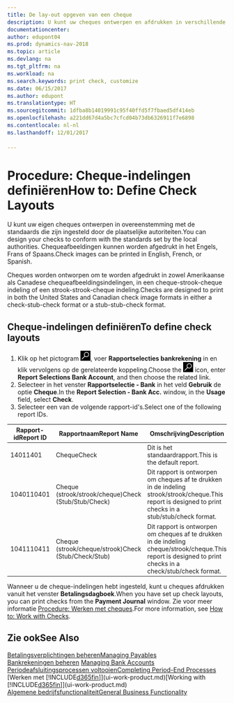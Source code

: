 ```yaml
---
title: De lay-out opgeven van een cheque
description: U kunt uw cheques ontwerpen en afdrukken in verschillende indelingen, om te voldoen aan standaards.
documentationcenter: 
author: edupont04
ms.prod: dynamics-nav-2018
ms.topic: article
ms.devlang: na
ms.tgt_pltfrm: na
ms.workload: na
ms.search.keywords: print check, customize
ms.date: 06/15/2017
ms.author: edupont
ms.translationtype: HT
ms.sourcegitcommit: 1dfba8b14019991c95f40ffd5f7fbaed5df414eb
ms.openlocfilehash: a221dd67d4a5bc7cfcd04b73db6326911f7e6898
ms.contentlocale: nl-nl
ms.lasthandoff: 12/01/2017

---
```

# <a name="how-to-define-check-layouts"></a><span data-ttu-id="36090-103">Procedure: Cheque-indelingen definiëren</span><span class="sxs-lookup"><span data-stu-id="36090-103">How to: Define Check Layouts</span></span>
<span data-ttu-id="36090-104">U kunt uw eigen cheques ontwerpen in overeenstemming met de standaards die zijn ingesteld door de plaatselijke autoriteiten.</span><span class="sxs-lookup"><span data-stu-id="36090-104">You can design your checks to conform with the standards set by the local authorities.</span></span> <span data-ttu-id="36090-105">Chequeafbeeldingen kunnen worden afgedrukt in het Engels, Frans of Spaans.</span><span class="sxs-lookup"><span data-stu-id="36090-105">Check images can be printed in English, French, or Spanish.</span></span>

<span data-ttu-id="36090-106">Cheques worden ontworpen om te worden afgedrukt in zowel Amerikaanse als Canadese chequeafbeeldingsindelingen, in een cheque-strook-cheque indeling of een strook-strook-cheque indeling.</span><span class="sxs-lookup"><span data-stu-id="36090-106">Checks are designed to print in both the United States and Canadian check image formats in either a check-stub-check format or a stub-stub-check format.</span></span>

## <a name="to-define-check-layouts"></a><span data-ttu-id="36090-107">Cheque-indelingen definiëren</span><span class="sxs-lookup"><span data-stu-id="36090-107">To define check layouts</span></span>
1. <span data-ttu-id="36090-108">Klik op het pictogram ![Zoeken naar pagina of rapport](media/ui-search/search_small.png "Zoeken naar pagina of rapport"), voer **Rapportselecties bankrekening** in en klik vervolgens op de gerelateerde koppeling.</span><span class="sxs-lookup"><span data-stu-id="36090-108">Choose the ![Search for Page or Report](media/ui-search/search_small.png "Search for Page or Report icon") icon, enter **Report Selections Bank Account**, and then choose the related link.</span></span>
2. <span data-ttu-id="36090-109">Selecteer in het venster **Rapportselectie - Bank** in het veld **Gebruik** de optie **Cheque**.</span><span class="sxs-lookup"><span data-stu-id="36090-109">In the **Report Selection - Bank Acc.** window, in the **Usage** field, select **Check**.</span></span>
3. <span data-ttu-id="36090-110">Selecteer een van de volgende rapport-id's.</span><span class="sxs-lookup"><span data-stu-id="36090-110">Select one of the following report IDs.</span></span>

| <span data-ttu-id="36090-111">Rapport-id</span><span class="sxs-lookup"><span data-stu-id="36090-111">Report ID</span></span> | <span data-ttu-id="36090-112">Rapportnaam</span><span class="sxs-lookup"><span data-stu-id="36090-112">Report Name</span></span> | <span data-ttu-id="36090-113">Omschrijving</span><span class="sxs-lookup"><span data-stu-id="36090-113">Description</span></span> |
| --- | --- | --- |
| <span data-ttu-id="36090-114">1401</span><span class="sxs-lookup"><span data-stu-id="36090-114">1401</span></span> |<span data-ttu-id="36090-115">Cheque</span><span class="sxs-lookup"><span data-stu-id="36090-115">Check</span></span> |<span data-ttu-id="36090-116">Dit is het standaardrapport.</span><span class="sxs-lookup"><span data-stu-id="36090-116">This is the default report.</span></span> |
| <span data-ttu-id="36090-117">10401</span><span class="sxs-lookup"><span data-stu-id="36090-117">10401</span></span> |<span data-ttu-id="36090-118">Cheque (strook/strook/cheque)</span><span class="sxs-lookup"><span data-stu-id="36090-118">Check (Stub/Stub/Check)</span></span> |<span data-ttu-id="36090-119">Dit rapport is ontworpen om cheques af te drukken in de indeling strook/strook/cheque.</span><span class="sxs-lookup"><span data-stu-id="36090-119">This report is designed to print checks in a stub/stub/check format.</span></span> |
| <span data-ttu-id="36090-120">10411</span><span class="sxs-lookup"><span data-stu-id="36090-120">10411</span></span> |<span data-ttu-id="36090-121">Cheque (strook/cheque/strook)</span><span class="sxs-lookup"><span data-stu-id="36090-121">Check (Stub/Check/Stub)</span></span> |<span data-ttu-id="36090-122">Dit rapport is ontworpen om cheques af te drukken in de indeling cheque/strook/cheque.</span><span class="sxs-lookup"><span data-stu-id="36090-122">This report is designed to print checks in a check/stub/check format.</span></span> |

<span data-ttu-id="36090-123">Wanneer u de cheque-indelingen hebt ingesteld, kunt u cheques afdrukken vanuit het venster **Betalingsdagboek**.</span><span class="sxs-lookup"><span data-stu-id="36090-123">When you have set up check layouts, you can print checks from the **Payment Journal** window.</span></span> <span data-ttu-id="36090-124">Zie voor meer informatie [Procedure: Werken met cheques](payables-how-work-checks.md).</span><span class="sxs-lookup"><span data-stu-id="36090-124">For more information, see [How to: Work with Checks](payables-how-work-checks.md).</span></span>

## <a name="see-also"></a><span data-ttu-id="36090-125">Zie ook</span><span class="sxs-lookup"><span data-stu-id="36090-125">See Also</span></span>
[<span data-ttu-id="36090-126">Betalingsverplichtingen beheren</span><span class="sxs-lookup"><span data-stu-id="36090-126">Managing Payables</span></span>](payables-manage-payables.md)  
<span data-ttu-id="36090-127">[Bankrekeningen beheren](bank-manage-bank-accounts.md) </span><span class="sxs-lookup"><span data-stu-id="36090-127">[Managing Bank Accounts](bank-manage-bank-accounts.md) </span></span>  
[<span data-ttu-id="36090-128">Periodeafsluitingsprocessen voltooien</span><span class="sxs-lookup"><span data-stu-id="36090-128">Completing Period-End Processes</span></span>](year-how-complete-period-end-processes.md)  
<span data-ttu-id="36090-129">[Werken met [!INCLUDE[d365fin](includes/d365fin_md.md)]](ui-work-product.md)</span><span class="sxs-lookup"><span data-stu-id="36090-129">[Working with [!INCLUDE[d365fin](includes/d365fin_md.md)]](ui-work-product.md)</span></span>  
[<span data-ttu-id="36090-130">Algemene bedrijfsfunctionaliteit</span><span class="sxs-lookup"><span data-stu-id="36090-130">General Business Functionality</span></span>](ui-across-business-areas.md)

